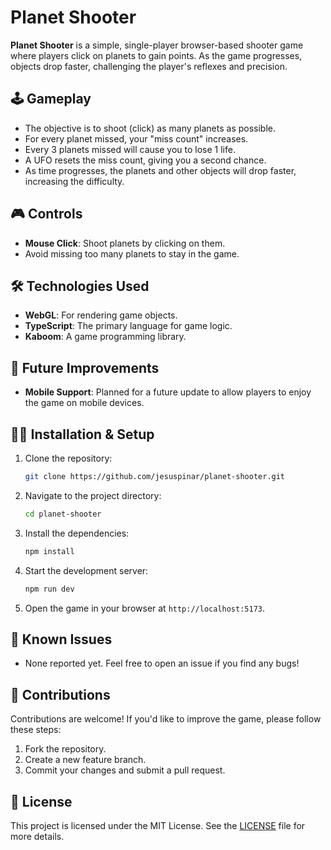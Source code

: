 # Planet Shooter

**Planet Shooter** is a simple, single-player browser-based shooter game where players click on planets to gain points. As the game progresses, objects drop faster, challenging the player's reflexes and precision.

## 🕹️ Gameplay

- The objective is to shoot (click) as many planets as possible.
- For every planet missed, your "miss count" increases.
- Every 3 planets missed will cause you to lose 1 life.
- A UFO resets the miss count, giving you a second chance.
- As time progresses, the planets and other objects will drop faster, increasing the difficulty.

## 🎮 Controls

- **Mouse Click**: Shoot planets by clicking on them.
- Avoid missing too many planets to stay in the game.

## 🛠️ Technologies Used

- **WebGL**: For rendering game objects.
- **TypeScript**: The primary language for game logic.
- **Kaboom**: A game programming library.

## 🚀 Future Improvements

- **Mobile Support**: Planned for a future update to allow players to enjoy the game on mobile devices.

## 🧑‍💻 Installation & Setup

1. Clone the repository:
   ```bash
   git clone https://github.com/jesuspinar/planet-shooter.git
   ```
2. Navigate to the project directory:
   ```bash
   cd planet-shooter
   ```
3. Install the dependencies:
   ```bash
   npm install
   ```
4. Start the development server:
   ```bash
   npm run dev
   ```
5. Open the game in your browser at `http://localhost:5173`.

## 🐛 Known Issues

- None reported yet. Feel free to open an issue if you find any bugs!

## 🤝 Contributions

Contributions are welcome! If you'd like to improve the game, please follow these steps:

1. Fork the repository.
2. Create a new feature branch.
3. Commit your changes and submit a pull request.

## 📜 License

This project is licensed under the MIT License. See the [LICENSE](LICENSE.md) file for more details.
